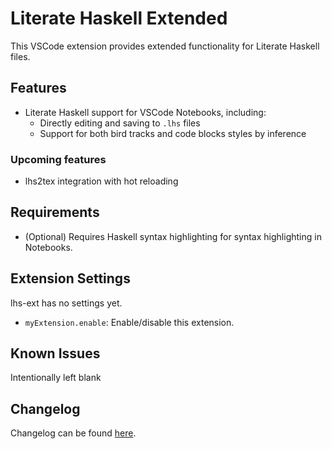# Literate Haskell Extended

This VSCode extension provides extended functionality for Literate Haskell files.

## Features

- Literate Haskell support for VSCode Notebooks, including:
  - Directly editing and saving to `.lhs` files
  - Support for both bird tracks and code blocks styles by inference


### Upcoming features
- lhs2tex integration with hot reloading


## Requirements

- (Optional) Requires Haskell syntax highlighting for syntax highlighting in Notebooks.


## Extension Settings

lhs-ext has no settings yet.

* `myExtension.enable`: Enable/disable this extension.


## Known Issues

Intentionally left blank


## Changelog

Changelog can be found [here](CHANGELOG.md).

